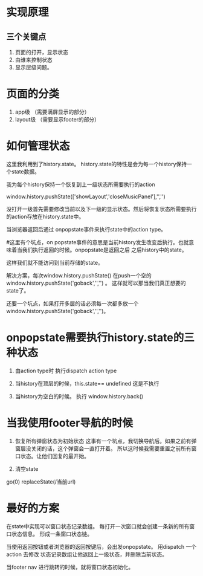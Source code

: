 实现原理
========
三个关键点
----------
1. 页面的打开，显示状态
2. 由谁来控制状态
3. 显示层级问题。


页面的分类
==========
1. app级 （需要满屏显示的部分）
2. layout级 （需要显示footer的部分）

如何管理状态
============

这里我利用到了history.state。 history.state的特性是会为每一个history保持一个state数据。

我为每个history保持一个恢复到上一级状态所需要执行的action

window.history.pushState(['showLayout','closeMusicPanel'],'','')

没打开一级首先需要修改当前以及下一级的显示状态。然后将恢复状态所需要执行的action存放在history.state中。


当浏览器返回后通过 onpopstate事件来执行state中的action type。


#这里有个坑点，on popstate事件的意思是当前history发生改变后执行。也就意味着当我们执行返回的时候。onpopstate是返回之后
之后history中的state。 

这样我们就不能访问到当前存储的state。

解决方案，每次window.history.pushState() 在push一个空的window.history.pushState('goback','','') 。 这样就可以那当我们真正想要的state了。

还要一个坑点，如果打开多层的话必须每一次都多放一个window.history.pushState('goback','','')。


onpopstate需要执行history.state的三种状态
=========================================

1. 由action type时 执行dispatch action type

2. 当history在顶层的时候，this.state== undefined 这是不执行

3. 当history为空白的时候。 执行 window.history.back()




当我使用footer导航的时候
========================

1. 恢复所有弹窗状态为初始状态
这事有一个坑点，我切换导航后。如果之前有弹窗层没关闭的话，这个弹窗会一直打开着。 
所以这时候我需要重置之前所有窗口状态。让他们回复的最开始。

2. 清空state

  go(0)
  replaceState(/当前url)
  




最好的方案
==========

在state中实现可以窗口状态记录数组。 每打开一次窗口就会创建一条新的所有窗口状态信息。 形成一条窗口状态链。

当使用返回按钮或者浏览器的返回按键后，会出发onpopstate。 用dispatch 一个action 去修改 状态记录数组让他返回上一级状态，并删除当前状态。


当footer nav 进行跳转的时候，就将窗口状态初始化。
